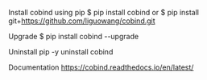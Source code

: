 Install cobind using pip
$ pip install cobind or $ pip install git+https://github.com/liguowang/cobind.git

Upgrade
$ pip install cobind --upgrade

Uninstall
pip -y uninstall cobind

Documentation
https://cobind.readthedocs.io/en/latest/
